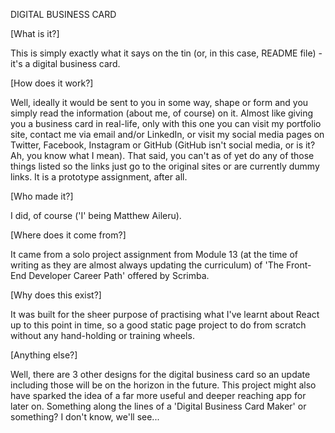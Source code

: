 DIGITAL BUSINESS CARD


[What is it?]

This is simply exactly what it says on the tin (or, in this case, README file) - it's a digital business card. 

[How does it work?]

Well, ideally it would be sent to you in some way, shape or form and you simply read the information (about me, of course) on it. Almost like giving you a business card in real-life, only with this one you can visit my portfolio site, contact me via email and/or LinkedIn, or visit my social media pages on Twitter, Facebook, Instagram or GitHub (GitHub isn't social media, or is it? Ah, you know what I mean). That said, you can't as of yet do any of those things listed so the links just go to the original sites or are currently dummy links. It is a prototype assignment, after all.

[Who made it?]

I did, of course ('I' being Matthew Aileru).

[Where does it come from?]

It came from a solo project assignment from Module 13 (at the time of writing as they are almost always updating the curriculum) of 'The Front-End Developer Career Path' offered by Scrimba.

[Why does this exist?]

It was built for the sheer purpose of practising what I've learnt about React up to this point in time, so a good static page project to do from scratch without any hand-holding or training wheels. 

[Anything else?]

Well, there are 3 other designs for the digital business card so an update including those will be on the horizon in the future. This project might also have sparked the idea of a far more useful and deeper reaching app for later on. Something along the lines of a 'Digital Business Card Maker' or something? I don't know, we'll see...

